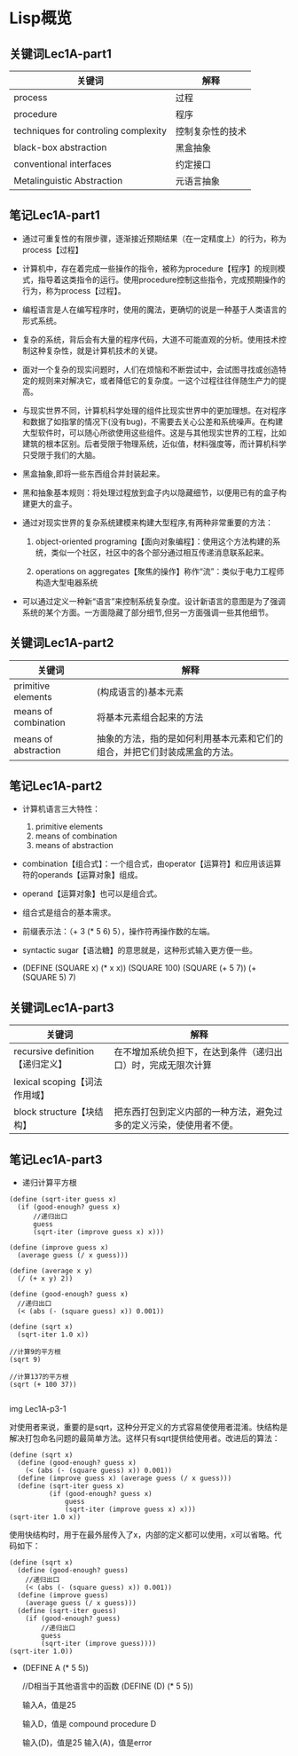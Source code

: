 
# Lisp概览

## 关键词Lec1A-part1

关键词 | 解释
---|---
process | 过程
procedure | 程序
techniques for controling complexity | 控制复杂性的技术
black-box abstraction | 黑盒抽象
conventional interfaces | 约定接口
Metalinguistic Abstraction | 元语言抽象


## 笔记Lec1A-part1

* 通过可重复性的有限步骤，逐渐接近预期结果（在一定精度上）的行为，称为process【过程】
 
* 计算机中，存在着完成一些操作的指令，被称为procedure【程序】的规则模式，指导着这类指令的运行。使用procedure控制这些指令，完成预期操作的行为，称为process【过程】。

* 编程语言是人在编写程序时，使用的魔法，更确切的说是一种基于人类语言的形式系统。

* 复杂的系统，背后会有大量的程序代码，大道不可能直观的分析。使用技术控制这种复杂性，就是计算机技术的关键。

* 面对一个复杂的现实问题时，人们在烦恼和不断尝试中，会试图寻找或创造特定的规则来对解决它，或者降低它的复杂度。一这个过程往往伴随生产力的提高。

* 与现实世界不同，计算机科学处理的组件比现实世界中的更加理想。在对程序和数据了如指掌的情况下(没有bug)，不需要去关心公差和系统噪声。在构建大型软件时，可以随心所欲使用这些组件。这是与其他现实世界的工程，比如建筑的根本区别。后者受限于物理系统，近似值，材料强度等，而计算机科学只受限于我们的大脑。

* 黑盒抽象,即将一些东西组合并封装起来。

* 黑和抽象基本规则：将处理过程放到盒子内以隐藏细节，以便用已有的盒子构建更大的盒子。

* 通过对现实世界的复杂系统建模来构建大型程序,有两种非常重要的方法：
    
    1. object-oriented programing【面向对象编程】：使用这个方法构建的系统，类似一个社区，社区中的各个部分通过相互传递消息联系起来。
    
    2. operations on aggregates【聚焦的操作】称作“流”：类似于电力工程师构造大型电器系统

* 可以通过定义一种新“语言”来控制系统复杂度。设计新语言的意图是为了强调系统的某个方面。一方面隐藏了部分细节,但另一方面强调一些其他细节。

## 关键词Lec1A-part2

关键词 | 解释
---|---
primitive elements | (构成语言的)基本元素
means of combination | 将基本元素组合起来的方法
means of abstraction | 抽象的方法，指的是如何利用基本元素和它们的组合，并把它们封装成黑盒的方法。

## 笔记Lec1A-part2

* 计算机语言三大特性：
    1. primitive elements
    2. means of combination
    3. means of abstraction

* combination【组合式】：一个组合式，由operator【运算符】和应用该运算符的operands【运算对象】组成。

* operand【运算对象】也可以是组合式。

* 组合式是组合的基本需求。

* 前缀表示法：（+ 3 (* 5 6) 5），操作符再操作数的左端。

* syntactic sugar【语法糖】的意思就是，这种形式输入更方便一些。

* (DEFINE (SQUARE x) (* x x))
  (SQUARE 100)
  (SQUARE (+ 5 7))
  (+ (SQUARE 5) 7)

## 关键词Lec1A-part3

关键词 | 解释
---|---
recursive definition【递归定义】 | 在不增加系统负担下，在达到条件（递归出口）时，完成无限次计算
lexical scoping【词法作用域】 | 
block structure【块结构】 | 把东西打包到定义内部的一种方法，避免过多的定义污染，使使用者不便。

## 笔记Lec1A-part3

* 递归计算平方根

```
(define (sqrt-iter guess x)
  (if (good-enough? guess x)
      //递归出口
      guess
      (sqrt-iter (improve guess x) x)))

(define (improve guess x)
  (average guess (/ x guess)))

(define (average x y)
  (/ (+ x y) 2))

(define (good-enough? guess x)
  //递归出口
  (< (abs (- (square guess) x)) 0.001))

(define (sqrt x)
  (sqrt-iter 1.0 x))

//计算9的平方根
(sqrt 9)

//计算137的平方根
(sqrt (+ 100 37))


```

img Lec1A-p3-1

对使用者来说，重要的是sqrt，这种分开定义的方式容易使使用者混淆。快结构是解决打包命名问题的最简单方法。这样只有sqrt提供给使用者。改进后的算法：

```
(define (sqrt x)
  (define (good-enough? guess x)
    (< (abs (- (square guess) x)) 0.001))
  (define (improve guess x) (average guess (/ x guess)))
  (define (sqrt-iter guess x)
          (if (good-enough? guess x)
              guess
              (sqrt-iter (improve guess x) x)))
(sqrt-iter 1.0 x))

```

使用快结构时，用于在最外层传入了x，内部的定义都可以使用，x可以省略。代码如下：

```
(define (sqrt x)
  (define (good-enough? guess)
    //递归出口
    (< (abs (- (square guess) x)) 0.001))
  (define (improve guess)
    (average guess (/ x guess)))
  (define (sqrt-iter guess)
    (if (good-enough? guess)
        //递归出口
        guess
        (sqrt-iter (improve guess))))
(sqrt-iter 1.0))

```

* (DEFINE A (* 5 5))
  
  //D相当于其他语言中的函数
  (DEFINE (D) (* 5 5))

  输入A，值是25

  输入D，值是 compound procedure D

  输入(D)，值是25
  输入(A)，值是error

